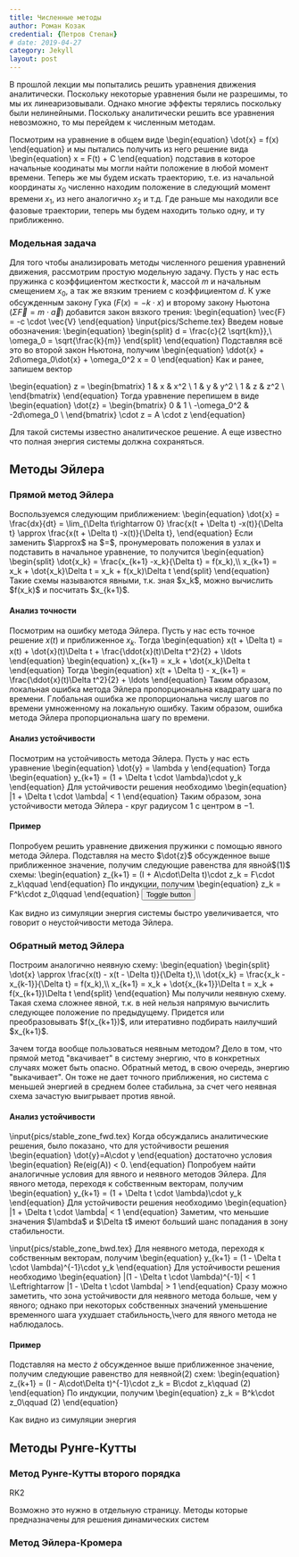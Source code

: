 ```yaml
---
title: Численные методы
author: Роман Козак
credential: {Петров Степан}
# date: 2019-04-27
category: Jekyll
layout: post
---
```


<script src="{{site.baseurl}}/assets/scripts/p5.min.js"></script>
<script src ="{{site.baseurl}}/assets/scripts/math.js"></script>
<script src="{{site.baseurl}}/assets/scripts/numerical_method/forward_euler.js"></script>

<div>
В прошлой лекции мы попытались решить уравнения движения аналитически. Поскольку некоторые уравнения были не разрешимы, то мы их линеаризовывали. Однако многие эффекты терялись поскольку были нелинейными. 
Поскольку аналитически решить все уравнения невозможно, то мы перейдем к численным методам.

Посмотрим на уравнение в общем виде
\begin{equation}
    \dot{x} = f(x)
\end{equation}
и мы пытались получить из него решение вида
\begin{equation}
    x = F(t) + C
\end{equation}
подставив в которое начальные коодинаты мы могли найти положение в любой момент времени.
Теперь же мы будем искать траекторию, т.е. из начальной координаты $x_0$ численно находим положение в следующий момент времени $x_1$, из него аналогично $x_2$ и т.д. Где раньше мы находили все фазовые траектории, теперь мы будем находить только одну, и ту приближенно.

</div>

### Модельная задача

<div>

Для того чтобы анализировать методы численного решения уравнений движения, рассмотрим простую модельную задачу. Пусть у нас есть пружинка с коэффициентом жесткости $k$, массой $m$ и начальным смещением $x_0$, а так же вязким трением с коэффициентом $d$.
К уже обсужденным закону Гука ($F(x) = -k \cdot x$) и второму закону Ньютона ($\Sigma \vec{F} = m \cdot \vec{a}$) добавится закон вязкого трения:
\begin{equation}
    \vec{F} = -c \cdot \vec{V}
\end{equation}
\input{pics/Scheme.tex}
Введем новые обозначения:
\begin{equation}
    \begin{split}
        d = \frac{c}{2 \sqrt{km}},\\
        \omega_0 = \sqrt{\frac{k}{m}}
    \end{split}
\end{equation}
Подставляя всё это во второй закон Ньютона, получим
\begin{equation}
    \ddot{x} + 2d\omega_0\dot{x} + \omega_0^2 x = 0
\end{equation}
Как и ранее, запишем вектор

\begin{equation}
    z =
     \begin{bmatrix}     1 & x & x^2 \\     1 & y & y^2 \\     1 & z & z^2 \\     \end{bmatrix} 
\end{equation}
Тогда уравнение перепишем в виде
\begin{equation}
    \dot{z} =
    \begin{bmatrix}
        0 & 1 \\
        -\omega_0^2 & -2d\omega_0 \\
    \end{bmatrix}
    \cdot z = A \cdot z
\end{equation}

Для такой системы известно аналитическое решение. А еще известно что полная энергия системы должна сохраняться. 

</div>

## Методы Эйлера

### Прямой метод Эйлера
<div>
Воспользуемся следующим приближением:
\begin{equation}
    \dot{x} = \frac{dx}{dt} = \lim_{\Delta t\rightarrow 0} \frac{x(t + \Delta t) -x(t)}{\Delta t} \approx \frac{x(t + \Delta t) -x(t)}{\Delta t},
\end{equation}
Если заменить $\approx$ на $=$, пронумеровать положения в узлах и подставить в начальное уравнение, то получится
\begin{equation}
    \begin{split}
        \dot{x_k} = \frac{x_{k+1} -x_k}{\Delta t} = f(x_k),\\
        x_{k+1} = x_k + \dot{x_k}\Delta t = x_k + f(x_k)\Delta t
    \end{split}
\end{equation}
Такие схемы называются явными, т.к. зная $x_k$, можно вычислить $f(x_k)$ и посчитать $x_{k+1}$.

</div>

#### Анализ точности

<div>

Посмотрим на ошибку метода Эйлера. Пусть у нас есть точное решение $x(t)$ и приближенное $x_k$. Тогда
\begin{equation}
    x(t + \Delta t) = x(t) + \dot{x}(t)\Delta t + \frac{\ddot{x}(t)\Delta t^2}{2} + \ldots
\end{equation}
\begin{equation}
    x_{k+1} = x_k + \dot{x_k}\Delta t
\end{equation}
Тогда
\begin{equation}
    x(t + \Delta t) - x_{k+1} = \frac{\ddot{x}(t)\Delta t^2}{2} + \ldots
\end{equation}
Таким образом, локальная ошибка метода Эйлера пропорциональна квадрату шага по времени.
Глобальная ошибка же пропорциональна числу шагов по времени умноженному на локальную ошибку. 
Таким образом, ошибка метода Эйлера пропорциональна шагу по времени.

</div>

#### Анализ устойчивости

<div>

Посмотрим на устойчивость метода Эйлера. Пусть у нас есть уравнение
\begin{equation}
    \dot{y} = \lambda y
\end{equation}
Тогда
\begin{equation}
    y_{k+1} = (1 + \Delta t \cdot \lambda)\cdot y_k
\end{equation}
Для устойчивости решения необходимо
\begin{equation}
    |1 + \Delta t \cdot \lambda| < 1
\end{equation}
Таким образом, зона устойчивости метода Эйлера - круг радиусом 1 с центром в $-1$.

</div>

#### Пример

<div>
Попробуем решить уравнение движения пружинки с помощью явного метода Эйлера.
Подставляя на место $\dot{z}$ обсужденное выше приближенное значение, получим следующие равенства для явной$(1)$ схемы:
\begin{equation}
    z_{k+1} = (I + A\cdot\Delta t)\cdot z_k = F\cdot z_k\qquad
\end{equation}
По индукции, получим
\begin{equation}
    z_k = F^k\cdot z_0\qquad
\end{equation}

<span id="forward_euler" class="rounded">
<script src="{{site.baseurl}}/assets/scripts/numerical_method/forward_euler.js"></script>
<button type="button" class="btn btn-primary" data-bs-toggle="button">Toggle button</button>


</span>

Как видно из симуляции энергия системы быстро увеличивается, что говорит о неустойчивости метода Эйлера.

</div>

### Обратный метод Эйлера

<div>
Построим аналогично неявную схему:
\begin{equation}
    \begin{split}
        \dot{x} \approx \frac{x(t) - x(t - \Delta t)}{\Delta t},\\
        \dot{x_k} = \frac{x_k - x_{k-1}}{\Delta t} = f(x_k),\\
        x_{k+1} = x_k + \dot{x_{k+1}}\Delta t = x_k + f(x_{k+1})\Delta t
    \end{split}
\end{equation}
Мы получили неявную схему. 
Такая схема сложнее явной, т.к. в ней нельзя напрямую вычислить следующее положение по предыдущему. Придется или преобразовывать $f(x_{k+1})$, или итеративно подбирать наилучший $x_{k+1}$. 

Зачем тогда вообще пользоваться неявным методом? Дело в том, что прямой метод "вкачивает" в систему энергию, что в конкретных случаях может быть опасно. Обратный метод, в свою очередь, энергию "выкачивает". Он тоже не дает точного приближения, но система с меньшей энергией в среднем более стабильна, за счет чего неявная схема зачастую выигрывает против явной.

</div>

#### Анализ устойчивости

<div>
\input{pics/stable_zone_fwd.tex}
Когда обсуждались аналитические решения, было показано, что для устойчивости решения
\begin{equation}
    \dot{y}=A\cdot y
\end{equation}
достаточно условия
\begin{equation}
    Re(eig(A)) < 0.
\end{equation}
Попробуем найти аналогичные условия для явного и неявного методов Эйлера.
Для явного метода, переходя к собственным векторам, получим
\begin{equation}
    y_{k+1} = (1 + \Delta t \cdot \lambda)\cdot y_k
\end{equation}
Для устойчивости решения необходимо
\begin{equation}
    |1 + \Delta t \cdot \lambda| < 1
\end{equation}
Заметим, что меньшие значения $\lambda$ и $\Delta t$ имеют больший шанс попадания в зону стабильности.

\input{pics/stable_zone_bwd.tex}
Для неявного метода, переходя к собственным векторам, получим
\begin{equation}
    y_{k+1} = (1 - \Delta t \cdot \lambda)^{-1}\cdot y_k
\end{equation}
Для устойчивости решения необходимо
\begin{equation}
    |(1 - \Delta t \cdot \lambda)^{-1}| < 1 \Leftrightarrow |1 - \Delta t \cdot \lambda| > 1
\end{equation}
Сразу можно заметить, что зона устойчивости для неявного метода больше, чем у явного; однако при некоторых собственных значений уменьшение временного шага ухудшает стабильность,\\чего для явного метода не наблюдалось.

</div>

#### Пример

<div>

Подставляя на место $\dot{z}$ обсужденное выше приближенное значение, получим следующие равенствo для неявной$(2)$ схем:
\begin{equation}
    z_{k+1} = (I - A\cdot\Delta t)^{-1}\cdot z_k = B\cdot z_k\qquad (2)
\end{equation}
По индукции, получим
\begin{equation}
    z_k = B^k\cdot z_0\qquad (2)
\end{equation}

<span id="backward_euler" class= rounded style="max-width: 1152px;">
<script src="{{site.baseurl}}/assets/scripts/numerical_method/backward_euler.js"></script>
</span>

Как видно из симуляции энергия
</div>

## Методы Рунге-Кутты

<div>

</div>

### Метод Рунге-Кутты второго порядка

<div>


RK2

</div>

Возможно это нужно в отдельную страницу. 
Методы которые предназначены для решения динамических систем
### Метод Эйлера-Кромера

<div>



</div>


